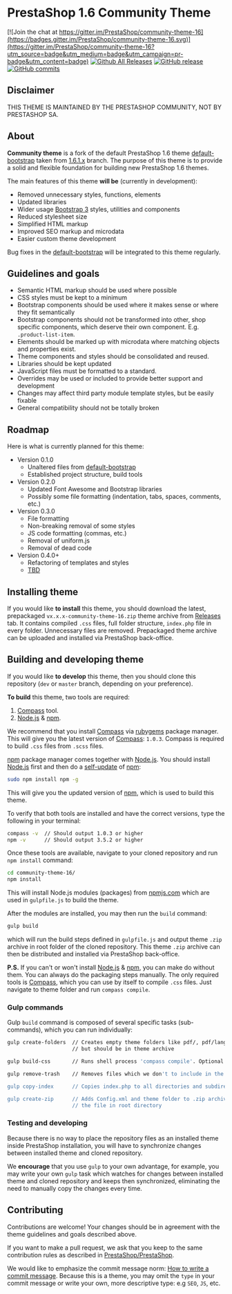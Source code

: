 # PrestaShop 1.6 Community Theme

[![Join the chat at https://gitter.im/PrestaShop/community-theme-16](https://badges.gitter.im/PrestaShop/community-theme-16.svg)](https://gitter.im/PrestaShop/community-theme-16?utm_source=badge&utm_medium=badge&utm_campaign=pr-badge&utm_content=badge)
[![Github All Releases](https://img.shields.io/github/downloads/prestashop/community-theme-16/total.svg)]()
[![GitHub release](https://img.shields.io/github/release/prestashop/community-theme-16.svg)]()
[![GitHub commits](https://img.shields.io/github/commits-since/prestashop/community-theme-16/0.1.0.svg)]()

## Disclaimer

THIS THEME IS MAINTAINED BY THE PRESTASHOP COMMUNITY, NOT BY PRESTASHOP SA.

## About

**Community theme** is a fork of the default PrestaShop 1.6 theme
[default-bootstrap](https://github.com/PrestaShop/PrestaShop/tree/1.6.1.x/themes/default-bootstrap)
taken from [1.6.1.x](https://github.com/PrestaShop/PrestaShop/tree/1.6.1.x/) branch.
The purpose of this theme is to provide a solid and flexible foundation for building new PrestaShop 1.6 themes.

The main features of this theme **will be** (currently in development):

- Removed unnecessary styles, functions, elements
- Updated libraries
- Wider usage [Bootstrap 3](http://getbootstrap.com/) styles, utilities and components
- Reduced stylesheet size
- Simplified HTML markup
- Improved SEO markup and microdata
- Easier custom theme development

Bug fixes in the [default-bootstrap](https://github.com/PrestaShop/PrestaShop/tree/1.6.1.x/themes/default-bootstrap)
will be integrated to this theme regularly.

## Guidelines and goals

- Semantic HTML markup should be used where possible
- CSS styles must be kept to a minimum
- Bootstrap components should be used where it makes sense or where they fit semantically
- Bootstrap components should not be transformed into other, shop specific components, which deserve their own component.
E.g. `.product-list-item`.
- Elements should be marked up with microdata where matching objects and properties exist.
- Theme components and styles should be consolidated and reused.
- Libraries should be kept updated
- JavaScript files must be formatted to a standard.
- Overrides may be used or included to provide better support and development
- Changes may affect third party module template styles, but be easily fixable
- General compatibility should not be totally broken

## Roadmap

Here is what is currently planned for this theme:

- Version 0.1.0
  * Unaltered files from [default-bootstrap](https://github.com/PrestaShop/PrestaShop/tree/1.6.1.x/themes/default-bootstrap)
  * Established project structure, build tools
- Version 0.2.0
  * Updated Font Awesome and Bootstrap libraries
  * Possibly some file formatting (indentation, tabs, spaces, comments, etc.)
- Version 0.3.0
  * File formatting
  * Non-breaking removal of some styles
  * JS code formatting (commas, etc.)
  * Removal of uniform.js
  * Removal of dead code
- Version 0.4.0+
  * Refactoring of templates and styles
  * [TBD](https://en.wikipedia.org/wiki/To_be_announced)

## Installing theme

If you would like **to install** this theme, you should download the latest, prepackaged `vx.x.x-community-theme-16.zip`
theme archive from [Releases](https://github.com/PrestaShop/community-theme-16/releases) tab. It contains compiled
`.css` files, full folder structure, `index.php` file in every folder. Unnecessary files are removed. Prepackaged theme
archive can be uploaded and installed via PrestaShop back-office.

## Building and developing theme

If you would like **to develop** this theme, then you should clone this repository (`dev` or `master` branch,
depending on your preference).

**To build** this theme, two tools are required:

1. [Compass](http://compass-style.org/) tool. 
2. [Node.js](https://nodejs.org/en/) & [npm](https://www.npmjs.com/).

We recommend that you install [Compass](http://compass-style.org/) via [rubygems](https://rubygems.org/) package
manager. This will give you the latest version of [Compass](http://compass-style.org/): `1.0.3`. Compass is
required to build `.css` files from `.scss` files.

[npm](https://www.npmjs.com/) package manager comes together with [Node.js](https://nodejs.org/en/).
You should install [Node.js](https://nodejs.org/en/) first and then do a
[self-update](http://blog.npmjs.org/post/85484771375/how-to-install-npm) of [npm](https://www.npmjs.com/):

``` bash
sudo npm install npm -g
```

This will give you the updated version of [npm](https://www.npmjs.com/), which is used to build this theme.

To verify that both tools are installed and have the correct versions, type the following in your terminal:

``` bash
compass -v  // Should output 1.0.3 or higher
npm -v      // Should output 3.5.2 or higher
```

Once these tools are available, navigate to your cloned repository and run `npm install` command:

``` bash
cd community-theme-16/
npm install 
```

This will install Node.js modules (packages) from [npmjs.com](https://www.npmjs.com/) which are used in
`gulpfile.js` to build the theme.

After the modules are installed, you may then run the `build` command:

``` bash
gulp build
```

which will run the build steps defined in `gulpfile.js` and output theme `.zip` archive in root folder of the cloned
repository. This theme `.zip` archive can then be distributed and installed via PrestaShop back-office.

**P.S.** If you can't or won't install [Node.js](https://nodejs.org/en/) & [npm](https://www.npmjs.com/), you can
make do without them. You can always do the packaging steps manually. The only required tools is
[Compass](http://compass-style.org/), which you can use by itself to compile `.css` files. Just navigate to
theme folder and run `compass compile`.

### Gulp commands

Gulp `build` command is composed of several specific tasks (sub-commands), which you can run individually:

``` bash
gulp create-folders  // Creates empty theme folders like pdf/, pdf/lang/, which are not included repository
                     // but should be in theme archive

gulp build-css       // Runs shell process 'compass compile'. Optional flag maybe passed: --force

gulp remove-trash    // Removes files which we don't to include in the archive, like cache files

gulp copy-index      // Copies index.php to all directories and subdirectories inside theme folder

gulp create-zip      // Adds Config.xml and theme folder to .zip archive and outputs
                     // the file in root directory
```

### Testing and developing

Because there is no way to place the repository files as an installed theme inside PrestaShop installation,
you will have to synchronize changes between installed theme and cloned repository.

We **encourage** that you use `gulp` to your own advantage, for example, you may write your own `gulp` task
which watches for changes between installed theme and cloned repository and keeps then synchronized, eliminating the
need to manually copy the changes every time.

## Contributing

Contributions are welcome! Your changes should be in agreement with the theme guidelines and goals described above.

If you want to make a pull request, we ask that you keep to the same contribution rules as described
in [PrestaShop/PrestaShop](https://github.com/PrestaShop/PrestaShop/blob/develop/CONTRIBUTING.md).

We would like to emphasize the commit message norm:
[How to write a commit message](http://doc.prestashop.com/display/PS16/How+to+write+a+commit+message).
Because this is a theme, you may omit the `type` in your commit message
or write your own, more descriptive type: e.g `SEO`, `JS`, etc.
